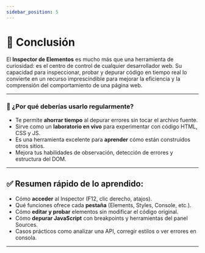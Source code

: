 ```yaml
---
sidebar_position: 5
---
```


# 🧾 Conclusión

El **Inspector de Elementos** es mucho más que una herramienta de curiosidad: es el centro de control de cualquier desarrollador web. Su capacidad para inspeccionar, probar y depurar código en tiempo real lo convierte en un recurso imprescindible para mejorar la eficiencia y la comprensión del comportamiento de una página web.

---

### 🚀 ¿Por qué deberías usarlo regularmente?

- Te permite **ahorrar tiempo** al depurar errores sin tocar el archivo fuente.
- Sirve como un **laboratorio en vivo** para experimentar con código HTML, CSS y JS.
- Es una herramienta excelente para **aprender** cómo están construidos otros sitios.
- Mejora tus habilidades de observación, detección de errores y estructura del DOM.

---

## ✅ Resumen rápido de lo aprendido:

- Cómo **acceder** al Inspector (F12, clic derecho, atajos).
- Qué funciones ofrece cada **pestaña** (Elements, Styles, Console, etc.).
- Cómo **editar y probar** elementos sin modificar el código original.
- Cómo **depurar JavaScript** con breakpoints y herramientas del panel Sources.
- Casos prácticos como analizar una API, corregir estilos o ver errores en consola.

---
